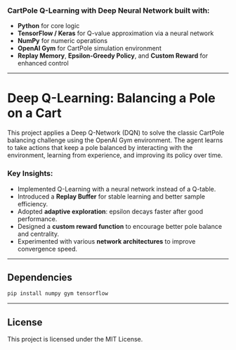 ### CartPole Q-Learning with Deep Neural Network built with:
- **Python** for core logic
- **TensorFlow / Keras** for Q-value approximation via a neural network
- **NumPy** for numeric operations
- **OpenAI Gym** for CartPole simulation environment
- **Replay Memory**, **Epsilon-Greedy Policy**, and **Custom Reward** for enhanced control

---

# Deep Q-Learning: Balancing a Pole on a Cart

This project applies a Deep Q-Network (DQN) to solve the classic CartPole balancing challenge using the OpenAI Gym environment. The agent learns to take actions that keep a pole balanced by interacting with the environment, learning from experience, and improving its policy over time.

### **Key Insights:**
- Implemented Q-Learning with a neural network instead of a Q-table.
- Introduced a **Replay Buffer** for stable learning and better sample efficiency.
- Adopted **adaptive exploration**: epsilon decays faster after good performance.
- Designed a **custom reward function** to encourage better pole balance and centrality.
- Experimented with various **network architectures** to improve convergence speed.

---

## Dependencies

```bash
pip install numpy gym tensorflow
```

---

## License
This project is licensed under the MIT License.
